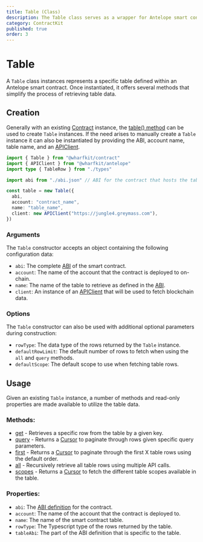 ```yaml
---
title: Table (Class)
description: The Table class serves as a wrapper for Antelope smart contract tables. It offers several helper methods to help retrieve table data.
category: ContractKit
published: true
order: 3
---
```


# Table

A `Table` class instances represents a specific table defined within an Antelope smart contract. Once instantiated, it offers several methods that simplify the process of retrieving table data.

## Creation

Generally with an existing [Contract](/docs/contract-kit/contract) instance, the [table() method](/docs/contract-kit/table-method) can be used to create `Table` instances. If the need arises to manually create a `Table` instance it can also be instantiated by providing the ABI, account name, table name, and an [APIClient](#).

```typescript
import { Table } from "@wharfkit/contract"
import { APIClient } from "@wharfkit/antelope"
import type { TableRow } from "./types"

import abi from "./abi.json" // ABI for the contract that hosts the table.

const table = new Table({
  abi,
  account: "contract_name",
  name: "table_name",
  client: new APIClient("https://jungle4.greymass.com"),
})
```

### Arguments

The `Table` constructor accepts an object containing the following configuration data:

- `abi`: The complete [ABI](/docs/antelope/abi) of the smart contract.
- `account`: The name of the account that the contract is deployed to on-chain.
- `name`: The name of the table to retrieve as defined in the [ABI](#).
- `client`: An instance of an [APIClient](/docs/antelope/api-client) that will be used to fetch blockchain data.

### Options

The `Table` constructor can also be used with additional optional parameters during construction:

- `rowType`: The data type of the rows returned by the `Table` instance.
- `defaultRowLimit`: The default number of rows to fetch when using the `all` and `query` methods.
- `defaultScope`: The default scope to use when fetching table rows.

## Usage

Given an existing `Table` instance, a number of methods and read-only properties are made available to utilize the table data.

### Methods:

- [get](/docs/contract-kit/get-method) - Retrieves a specific row from the table by a given key.
- [query](/docs/contract-kit/query-method) - Returns a [Cursor](#) to paginate through rows given specific query parameters.
- [first](/docs/contract-kit/first-method) - Returns a [Cursor](#) to paginate through the first X table rows using the default order.
- [all](/docs/contract-kit/all-method) - Recursively retrieve all table rows using multiple API calls.
- [scopes](/docs/contract-kit/scopes-method) - Returns a [Cursor](#) to fetch the different table scopes available in the table.

### Properties:

- `abi`: The [ABI definition](/docs/antelope/abi) for the contract.
- `account`: The name of the account that the contract is deployed to.
- `name`: The name of the smart contract table.
- `rowType`: The Typescript type of the rows returned by the table.
- `tableAbi`: The part of the ABI definition that is specific to the table.
